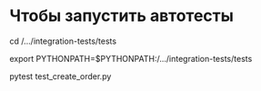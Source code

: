 # Чтобы запустить автотесты

cd /.../integration-tests/tests

export PYTHONPATH=$PYTHONPATH:/.../integration-tests/tests

pytest test_create_order.py